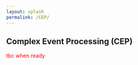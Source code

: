 ```yaml
---
layout: splash
permalink: /CEP/
---
```


## Complex Event Processing (CEP)
<span style="color:red">tbc when ready</span>
